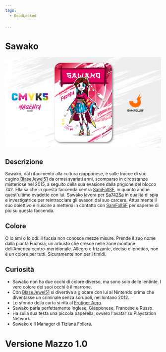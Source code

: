 ```yaml
---
tags:
  - DeadLocked

...
```


# Sawako

![sawako](../eg/M/sawako.jpg)

## Descrizione

Sawako, dal rifacimento alla cultura giapponese, è sulle tracce di suo cugino [BlaseJewel51](../Remix/over.md) da ormai svariati anni, scomparso in circostanze misteriose nel 2015, a seguito della sua evasione dalla prigione del blocco 742. Ella sà che in questa faccenda centra [SamFollSF](../Remix/samfollsf.md), in quanto anche quest'ultimo evadette con lui. Sawako lavora per [Sa742Sa](../Remix/sa742sa.md) in qualità di spia e investigatrice per reintracciare gli evasori dal suo carcere. Attualmente il suo obiettivo è riuscire a mettersi in contatto con [SamFollSF](../Remix/samfollsf.md) per saperne di più su questa faccenda.

## Colore

O lo ami o lo odi: il fucsia non conosce mezze misure. Prende il suo nome dalla pianta Fuchsia, un arbusto che cresce nelle zone montane dell'America centro-meridionale. Allegro e frizzante, deciso e ipnotico, non è un colore per tutti. Sicuramente non per i timidi.

## Curiosità

- Sawako non ha due occhi di colore diverso, ma sono solo delle lentinte. I vero colore dei suoi occhi è il marrone.
- Con [BlaseJewel51](../Remix/over.md) si divertiva a giocare con lui al Nintendo prima che diventasse un criminale senza scrupoli, nel lontano 2012.
- Lo sfondo della carta si rifà al [Frutiger Aero](../Remix/frutiger.md).
- Sawako parla perfettamente Inglese, Giapponese, Francese e Russo.
- Ha sulla sua testa una piccola paperella, ovvero l'avatar su Playstation Network.
- Sawako è il Manager di Tiziana Follera.

# Versione Mazzo 1.0